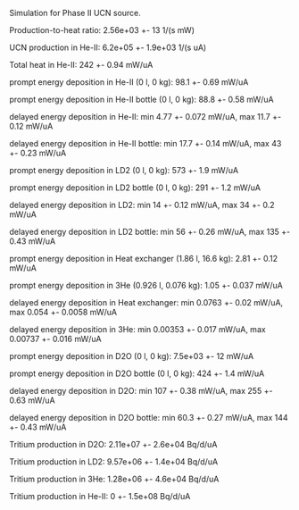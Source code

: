Simulation for Phase II UCN source.

Production-to-heat ratio:
2.56e+03 +- 13 1/(s mW)

UCN production in He-II:
6.2e+05 +- 1.9e+03 1/(s uA)

Total heat in He-II:
242 +- 0.94 mW/uA

prompt energy deposition in He-II (0 l, 0 kg):
98.1 +- 0.69 mW/uA

prompt energy deposition in He-II bottle (0 l, 0 kg):
88.8 +- 0.58 mW/uA

delayed energy deposition in He-II:
min 4.77 +- 0.072 mW/uA, max 11.7 +- 0.12 mW/uA

delayed energy deposition in He-II bottle:
min 17.7 +- 0.14 mW/uA, max 43 +- 0.23 mW/uA

prompt energy deposition in LD2 (0 l, 0 kg):
573 +- 1.9 mW/uA

prompt energy deposition in LD2 bottle (0 l, 0 kg):
291 +- 1.2 mW/uA

delayed energy deposition in LD2:
min 14 +- 0.12 mW/uA, max 34 +- 0.2 mW/uA

delayed energy deposition in LD2 bottle:
min 56 +- 0.26 mW/uA, max 135 +- 0.43 mW/uA

prompt energy deposition in Heat exchanger (1.86 l, 16.6 kg):
2.81 +- 0.12 mW/uA

prompt energy deposition in 3He (0.926 l, 0.076 kg):
1.05 +- 0.037 mW/uA

delayed energy deposition in Heat exchanger:
min 0.0763 +- 0.02 mW/uA, max 0.054 +- 0.0058 mW/uA

delayed energy deposition in 3He:
min 0.00353 +- 0.017 mW/uA, max 0.00737 +- 0.016 mW/uA

prompt energy deposition in D2O (0 l, 0 kg):
7.5e+03 +- 12 mW/uA

prompt energy deposition in D2O bottle (0 l, 0 kg):
424 +- 1.4 mW/uA

delayed energy deposition in D2O:
min 107 +- 0.38 mW/uA, max 255 +- 0.63 mW/uA

delayed energy deposition in D2O bottle:
min 60.3 +- 0.27 mW/uA, max 144 +- 0.43 mW/uA

Tritium production in D2O:
2.11e+07 +- 2.6e+04 Bq/d/uA

Tritium production in LD2:
9.57e+06 +- 1.4e+04 Bq/d/uA

Tritium production in 3He:
1.28e+06 +- 4.6e+04 Bq/d/uA

Tritium production in He-II:
0 +- 1.5e+08 Bq/d/uA

